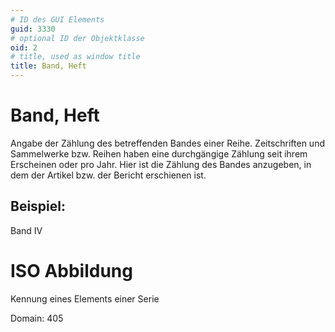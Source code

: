 ```yaml
---
# ID des GUI Elements
guid: 3330
# optional ID der Objektklasse
oid: 2
# title, used as window title
title: Band, Heft
---
```


# Band, Heft

Angabe der Zählung des betreffenden Bandes einer Reihe. Zeitschriften und Sammelwerke bzw. Reihen haben eine durchgängige Zählung seit ihrem Erscheinen oder pro Jahr. Hier ist die Zählung des Bandes anzugeben, in dem der Artikel bzw. der Bericht erschienen ist.

## Beispiel:

Band IV

# ISO Abbildung

Kennung eines Elements einer Serie

Domain: 405
